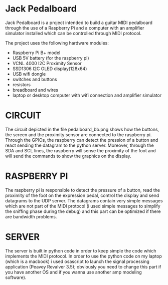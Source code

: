 # Jack Pedalboard
Jack Pedalboard is a project intended to build a guitar MIDI pedalboard 
through the use of a Raspberry Pi and a computer with an amplifier 
simulator installed which can be controlled through MIDI protocol.

The project uses the following hardware modules:
  - Raspberry Pi B+ model
  - USB 5V battery (for the raspberry pi)
  - VCNL 4000 I2C Proximity Sensor
  - SSD1306 I2C OLED display(128x64)
  - USB wifi dongle
  - switches and buttons
  - resistors
  - breadboard and wires 
  - laptop or desktop computer with wifi connection and amplifier simulator
  
# CIRCUIT
The circuit depicted in the file pedalboard_bb.png shows how the buttons, the screen and the proximity sensor are connected to the 
raspberry pi. Through the GPIOs, the raspberry can detect the pression of a button and react sending the datagram to the python server.
Moreover, through the SDA and SCL lines, the raspberry will sense the proximity of the foot and will send the commands to show the graphics 
on the display.

# RASPBERRY PI
The raspberry pi is responsible to detect the pressure of a button, read the proximity of the foot on the expression pedal, control the 
display and send datagrams to the UDP server. 
The datagrams contain very simple messages which are not part of the MIDI protocol (i used simple messages to simplify the sniffing phase 
during the debug) and this part can be optimized if there are bandwidth problems.

# SERVER 
The server is built in python code in order to keep simple the code which implements the MIDI protocol.
In order to use the python code on my laptop (which is a macbook) i used osascript to launch the signal processing application (Peavey 
Revalver 3.5); obviously you need to change this part if you have another OS and if you wanna use another amp modeling software).

